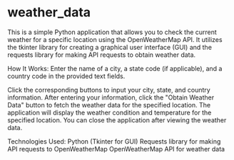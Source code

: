 # weather_data
This is a simple Python application that allows you to check the current weather for a specific location using the OpenWeatherMap API. It utilizes the tkinter library for creating a graphical user interface (GUI) and the requests library for making API requests to obtain weather data.

How It Works:
Enter the name of a city, a state code (if applicable), and a country code in the provided text fields.

Click the corresponding buttons to input your city, state, and country information.
After entering your information, click the "Obtain Weather Data" button to fetch the weather data for the specified location.
The application will display the weather condition and temperature for the specified location.
You can close the application after viewing the weather data.

Technologies Used:
Python (Tkinter for GUI)
Requests library for making API requests to OpenWeatherMap
OpenWeatherMap API for weather data

